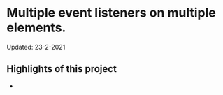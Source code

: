 # Multiple event listeners on multiple elements.

Updated: 23-2-2021


## Highlights of this project
* 